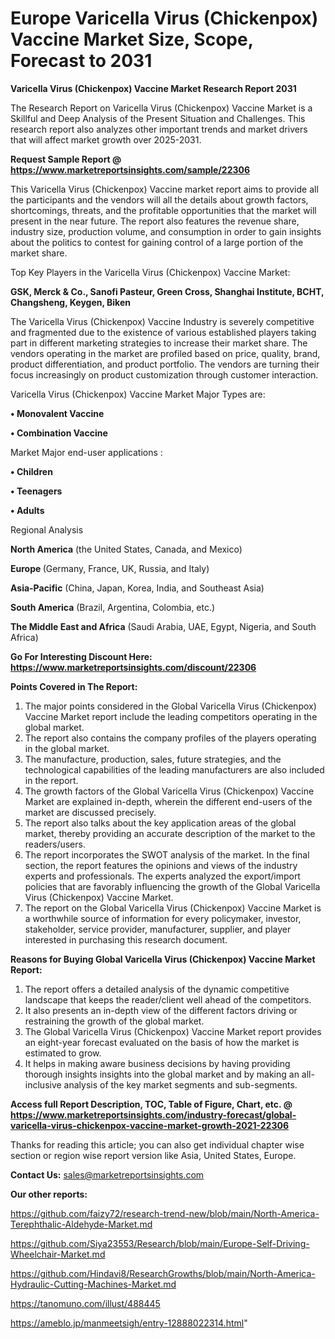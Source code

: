 # Europe Varicella Virus (Chickenpox) Vaccine Market Size, Scope, Forecast to 2031

<strong>Varicella Virus (Chickenpox) Vaccine Market Research Report 2031</strong>

The Research Report on Varicella Virus (Chickenpox) Vaccine Market is a Skillful and Deep Analysis of the Present Situation and Challenges. This research report also analyzes other important trends and market drivers that will affect market growth over 2025-2031.

<strong>Request Sample Report @ <a href=https://www.marketreportsinsights.com/sample/22306>https://www.marketreportsinsights.com/sample/22306</a></strong>

This Varicella Virus (Chickenpox) Vaccine market report aims to provide all the participants and the vendors will all the details about growth factors, shortcomings, threats, and the profitable opportunities that the market will present in the near future. The report also features the revenue share, industry size, production volume, and consumption in order to gain insights about the politics to contest for gaining control of a large portion of the market share.

Top Key Players in the Varicella Virus (Chickenpox) Vaccine Market:

<strong>GSK, Merck & Co., Sanofi Pasteur, Green Cross, Shanghai Institute, BCHT, Changsheng, Keygen, Biken</strong>

The Varicella Virus (Chickenpox) Vaccine Industry is severely competitive and fragmented due to the existence of various established players taking part in different marketing strategies to increase their market share. The vendors operating in the market are profiled based on price, quality, brand, product differentiation, and product portfolio. The vendors are turning their focus increasingly on product customization through customer interaction.

Varicella Virus (Chickenpox) Vaccine Market Major Types are:

<strong>• Monovalent Vaccine

• Combination Vaccine</strong>

Market Major end-user applications :

<strong>• Children

• Teenagers

• Adults</strong>

Regional Analysis

</u><strong><b>North America</b></strong> (the United States, Canada, and Mexico)

<strong><b>Europe </b></strong>(Germany, France, UK, Russia, and Italy)

<strong><b>Asia-Pacific</b></strong> (China, Japan, Korea, India, and Southeast Asia)

<strong><b>South America</b></strong> (Brazil, Argentina, Colombia, etc.)

<strong><b>The Middle East and Africa</b></strong> (Saudi Arabia, UAE, Egypt, Nigeria, and South Africa)

<strong>Go For Interesting Discount Here: <a href=https://www.marketreportsinsights.com/discount/22306>https://www.marketreportsinsights.com/discount/22306</a></strong>

<strong>Points Covered in The Report:</strong>
<ol>
  <li>The major points considered in the Global Varicella Virus (Chickenpox) Vaccine Market report include the leading competitors operating in the global market.</li>
  <li>The report also contains the company profiles of the players operating in the global market.</li>
  <li>The manufacture, production, sales, future strategies, and the technological capabilities of the leading manufacturers are also included in the report.</li>
  <li>The growth factors of the Global Varicella Virus (Chickenpox) Vaccine Market are explained in-depth, wherein the different end-users of the market are discussed precisely.</li>
  <li>The report also talks about the key application areas of the global market, thereby providing an accurate description of the market to the readers/users.</li>
  <li>The report incorporates the SWOT analysis of the market. In the final section, the report features the opinions and views of the industry experts and professionals. The experts analyzed the export/import policies that are favorably influencing the growth of the Global Varicella Virus (Chickenpox) Vaccine Market.</li>
  <li>The report on the Global Varicella Virus (Chickenpox) Vaccine Market is a worthwhile source of information for every policymaker, investor, stakeholder, service provider, manufacturer, supplier, and player interested in purchasing this research document.</li>
</ol>
<strong>Reasons for Buying Global Varicella Virus (Chickenpox) Vaccine Market Report:</strong>

<ol>
  <li>The report offers a detailed analysis of the dynamic competitive landscape that keeps the reader/client well ahead of the competitors.</li>
  <li>It also presents an in-depth view of the different factors driving or restraining the growth of the global market.</li>
  <li>The Global Varicella Virus (Chickenpox) Vaccine Market report provides an eight-year forecast evaluated on the basis of how the market is estimated to grow.</li>
  <li>It helps in making aware business decisions by having providing thorough insights insights into the global market and by making an all-inclusive analysis of the key market segments and sub-segments.</li>
</ol>
<strong>Access full Report Description, TOC, Table of Figure, Chart, etc. @ <a href=https://www.marketreportsinsights.com/industry-forecast/global-varicella-virus-chickenpox-vaccine-market-growth-2021-22306>https://www.marketreportsinsights.com/industry-forecast/global-varicella-virus-chickenpox-vaccine-market-growth-2021-22306</a></strong>


Thanks for reading this article; you can also get individual chapter wise section or region wise report version like Asia, United States, Europe.

<strong>Contact Us:</strong>
sales@marketreportsinsights.com

<strong>Our other reports:</strong>

<a href=https://github.com/faizy72/research-trend-new/blob/main/North-America-Terephthalic-Aldehyde-Market.md>https://github.com/faizy72/research-trend-new/blob/main/North-America-Terephthalic-Aldehyde-Market.md</a>

<a href=https://github.com/Siya23553/Research/blob/main/Europe-Self-Driving-Wheelchair-Market.md>https://github.com/Siya23553/Research/blob/main/Europe-Self-Driving-Wheelchair-Market.md</a>

<a href=https://github.com/Hindavi8/ResearchGrowths/blob/main/North-America-Hydraulic-Cutting-Machines-Market.md>https://github.com/Hindavi8/ResearchGrowths/blob/main/North-America-Hydraulic-Cutting-Machines-Market.md</a>

<a href=https://tanomuno.com/illust/488445>https://tanomuno.com/illust/488445</a>

<a href=https://ameblo.jp/manmeetsigh/entry-12888022314.html>https://ameblo.jp/manmeetsigh/entry-12888022314.html</a>"
